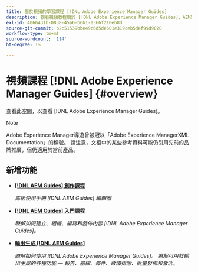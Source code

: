 ```yaml
---
title: 基於視頻的學習課程 [!DNL Adobe Experience Manager Guides]
description: 觀看視頻教程關於 [!DNL Adobe Experience Manager Guides]、AEMXML載入項、AEMXML插件、AEMDoX和AEMDox。
exl-id: 4066431b-0838-45a6-b6b1-e366f210eb8d
source-git-commit: b2c51539bbe49c6d5de601e319ceb5def99d9020
workflow-type: tm+mt
source-wordcount: '114'
ht-degree: 1%

---
```


# 視頻課程 [!DNL Adobe Experience Manager Guides] {#overview}

查看此空間，以查看 [!DNL Adobe Experience Manager Guides]。

>[!NOTE]
> 
> Adobe Experience Manager導遊曾被冠以「Adobe Experience ManagerXML Documentation」的稱號。 請注意，文檔中的某些參考資料可能仍引用先前的品牌推廣，但仍適用於當前產品。

## 新增功能

* **[[!DNL AEM Guides] 創作課程](course-3/overview.md)**

   *高級使用手冊 [!DNL AEM Guides] 編輯器*

* **[[!DNL AEM Guides] 入門課程](course-1/overview.md)**

   *瞭解如何建立、組織、編寫和發佈內容 [!DNL Adobe Experience Manager Guides]。*

* **[輸出生成 [!DNL AEM Guides]](course-2/overview.md)**

   *瞭解如何使用 [!DNL Adobe Experience Manager Guides]。 瞭解可用於輸出生成的各種功能 — 報告、基線、條件、故障排除、批量發佈和激活。*
